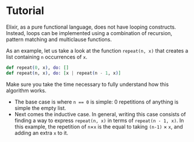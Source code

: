 # Tutorial

Elixir, as a pure functional language, does not have looping constructs. Instead, loops can be implemented using a combination of recursion, pattern matching and multiclause functions.

As an example, let us take a look at the function `repeat(n, x)` that creates a list containing `n` occurrences of `x`.

```elixir
def repeat(0, x), do: []
def repeat(n, x), do: [x | repeat(n - 1, x)]
```

Make sure you take the time necessary to fully understand how this algorithm works.

* The base case is where `n == 0` is simple: 0 repetitions of anything is simple the empty list.
* Next comes the inductive case. In general, writing this case consists
  of finding a way to express `repeat(n, x)` in terms of `repeat(n - 1, x)`.
  In this example, the repetition of `n`&times;`x` is the equal
  to taking `(n-1)` &times; `x`, and adding an extra `x` to it.
